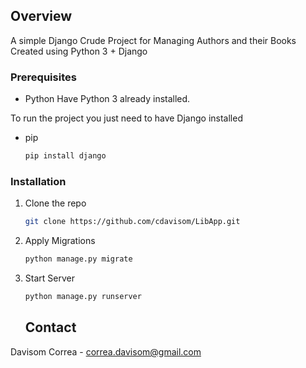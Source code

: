 
## Overview

A simple Django Crude Project for Managing Authors and their Books
Created using Python 3 + Django

### Prerequisites

* Python
Have Python 3 already installed.

To run the project you just need to have Django installed
* pip
  ```sh
  pip install django
  ```
### Installation

1. Clone the repo
   ```sh
   git clone https://github.com/cdavisom/LibApp.git
   ```
2. Apply Migrations
   ```sh
   python manage.py migrate
   ```
3. Start Server
   ```sh
   python manage.py runserver
   ```
   
   ## Contact

Davisom Correa - correa.davisom@gmail.com
